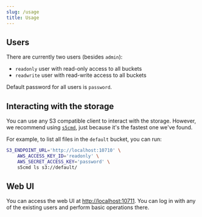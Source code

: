 ```yaml
---
slug: /usage
title: Usage
---
```


## Users

There are currently two users (besides `admin`):

- `readonly` user with read-only access to all buckets
- `readwrite` user with read-write access to all buckets

Default password for all users is `password`.

## Interacting with the storage

You can use any S3 compatible client to interact with the storage.
However, we recommend using [`s5cmd`](https://github.com/peak/s5cmd),
just because it's the fastest one we've found.

For example, to list all files in the `default` bucket, you can run:

```sh
S3_ENDPOINT_URL='http://localhost:10710' \
    AWS_ACCESS_KEY_ID='readonly' \
    AWS_SECRET_ACCESS_KEY='password' \
    s5cmd ls s3://default/
```

## Web UI

You can access the web UI at [http://localhost:10711](http://localhost:10711).
You can log in with any of the existing users and perform basic operations there.
